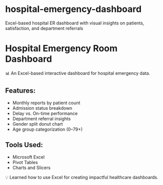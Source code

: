 # hospital-emergency-dashboard
Excel-based hospital ER dashboard with visual insights on patients, satisfaction, and department referrals
# Hospital Emergency Room Dashboard

📊 An Excel-based interactive dashboard for hospital emergency data.

## Features:
- Monthly reports by patient count
- Admission status breakdown
- Delay vs. On-time performance
- Department referral insights
- Gender split donut chart
- Age group categorization (0–79+)

## Tools Used:
- Microsoft Excel
- Pivot Tables
- Charts and Slicers

💡 Learned how to use Excel for creating impactful healthcare dashboards.
